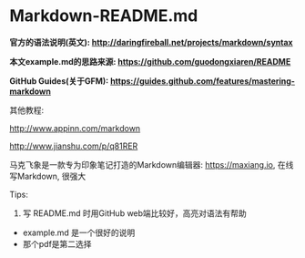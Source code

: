 # Markdown-README.md

**官方的语法说明(英文): <http://daringfireball.net/projects/markdown/syntax>**

**本文example.md的思路来源: <https://github.com/guodongxiaren/README>**

**GitHub Guides(关于GFM): <https://guides.github.com/features/mastering-markdown>**

其他教程:

<http://www.appinn.com/markdown>

<http://www.jianshu.com/p/q81RER>

马克飞象是一款专为印象笔记打造的Markdown编辑器: <https://maxiang.io>, 在线写Markdown, 很强大

Tips:

1. 写 README.md 时用GitHub web端比较好，高亮对语法有帮助
* example.md 是一个很好的说明
* 那个pdf是第二选择
